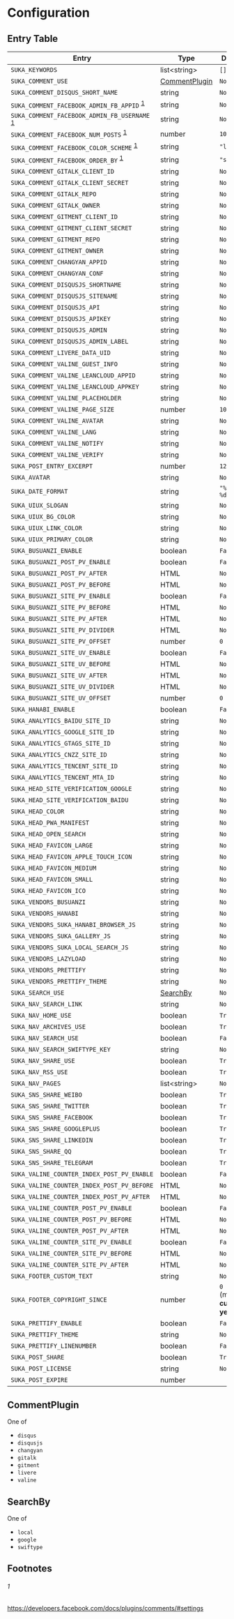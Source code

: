 # Configuration

## Entry Table
| Entry                                                        | Type                            | Default                      | Description |
| ------------------------------------------------------------ | ------------------------------- | ---------------------------- | ----------- |
| `SUKA_KEYWORDS`                                              | list&lt;string&gt;                    | `[]`                         |
| `SUKA_COMMENT_USE`                                           | [CommentPlugin](#commentplugin) | `None`                       |
| `SUKA_COMMENT_DISQUS_SHORT_NAME`                             | string                          | `None`                       |
| `SUKA_COMMENT_FACEBOOK_ADMIN_FB_APPID` <sup>[1](#1)</sup>    | string                          | `None`                       |
| `SUKA_COMMENT_FACEBOOK_ADMIN_FB_USERNAME` <sup>[1](#1)</sup> | string                          | `None`                       |
| `SUKA_COMMENT_FACEBOOK_NUM_POSTS` <sup>[1](#1)</sup>         | number                          | `10`                         |
| `SUKA_COMMENT_FACEBOOK_COLOR_SCHEME` <sup>[1](#1)</sup>      | string                          | `"light"`                    |
| `SUKA_COMMENT_FACEBOOK_ORDER_BY` <sup>[1](#1)</sup>          | string                          | `"social"`                   |
| `SUKA_COMMENT_GITALK_CLIENT_ID`                              | string                          | `None`                       |
| `SUKA_COMMENT_GITALK_CLIENT_SECRET`                          | string                          | `None`                       |
| `SUKA_COMMENT_GITALK_REPO`                                   | string                          | `None`                       |
| `SUKA_COMMENT_GITALK_OWNER`                                  | string                          | `None`                       |
| `SUKA_COMMENT_GITMENT_CLIENT_ID`                             | string                          | `None`                       |
| `SUKA_COMMENT_GITMENT_CLIENT_SECRET`                         | string                          | `None`                       |
| `SUKA_COMMENT_GITMENT_REPO`                                  | string                          | `None`                       |
| `SUKA_COMMENT_GITMENT_OWNER`                                 | string                          | `None`                       |
| `SUKA_COMMENT_CHANGYAN_APPID`                                | string                          | `None`                       |
| `SUKA_COMMENT_CHANGYAN_CONF`                                 | string                          | `None`                       |
| `SUKA_COMMENT_DISQUSJS_SHORTNAME`                            | string                          | `None`                       |
| `SUKA_COMMENT_DISQUSJS_SITENAME`                             | string                          | `None`                       |
| `SUKA_COMMENT_DISQUSJS_API`                                  | string                          | `None`                       |
| `SUKA_COMMENT_DISQUSJS_APIKEY`                               | string                          | `None`                       |
| `SUKA_COMMENT_DISQUSJS_ADMIN`                                | string                          | `None`                       |
| `SUKA_COMMENT_DISQUSJS_ADMIN_LABEL`                          | string                          | `None`                       |
| `SUKA_COMMENT_LIVERE_DATA_UID`                               | string                          | `None`                       |
| `SUKA_COMMENT_VALINE_GUEST_INFO`                             | string                          | `None`                       |
| `SUKA_COMMENT_VALINE_LEANCLOUD_APPID`                        | string                          | `None`                       |
| `SUKA_COMMENT_VALINE_LEANCLOUD_APPKEY`                       | string                          | `None`                       |
| `SUKA_COMMENT_VALINE_PLACEHOLDER`                            | string                          | `None`                       |
| `SUKA_COMMENT_VALINE_PAGE_SIZE`                              | number                          | `10`                         |
| `SUKA_COMMENT_VALINE_AVATAR`                                 | string                          | `None`                       |
| `SUKA_COMMENT_VALINE_LANG`                                   | string                          | `None`                       |
| `SUKA_COMMENT_VALINE_NOTIFY`                                 | string                          | `None`                       |
| `SUKA_COMMENT_VALINE_VERIFY`                                 | string                          | `None`                       |
| `SUKA_POST_ENTRY_EXCERPT`                                    | number                          | `120`                        |
| `SUKA_AVATAR`                                                | string                          | `None`                       |
| `SUKA_DATE_FORMAT`                                           | string                          | `"%Y-%m-%d"`                 |
| `SUKA_UIUX_SLOGAN`                                           | string                          | `None`                       |
| `SUKA_UIUX_BG_COLOR`                                         | string                          | `None`                       |
| `SUKA_UIUX_LINK_COLOR`                                       | string                          | `None`                       |
| `SUKA_UIUX_PRIMARY_COLOR`                                    | string                          | `None`                       |
| `SUKA_BUSUANZI_ENABLE`                                       | boolean                         | `False`                      |
| `SUKA_BUSUANZI_POST_PV_ENABLE`                               | boolean                         | `False`                      |
| `SUKA_BUSUANZI_POST_PV_AFTER`                                | HTML                            | `None`                       |
| `SUKA_BUSUANZI_POST_PV_BEFORE`                               | HTML                            | `None`                       |
| `SUKA_BUSUANZI_SITE_PV_ENABLE`                               | boolean                         | `False`                      |
| `SUKA_BUSUANZI_SITE_PV_BEFORE`                               | HTML                            | `None`                       |
| `SUKA_BUSUANZI_SITE_PV_AFTER`                                | HTML                            | `None`                       |
| `SUKA_BUSUANZI_SITE_PV_DIVIDER`                              | HTML                            | `None`                       |
| `SUKA_BUSUANZI_SITE_PV_OFFSET`                               | number                          | `0`                          |
| `SUKA_BUSUANZI_SITE_UV_ENABLE`                               | boolean                         | `False`                      |
| `SUKA_BUSUANZI_SITE_UV_BEFORE`                               | HTML                            | `None`                       |
| `SUKA_BUSUANZI_SITE_UV_AFTER`                                | HTML                            | `None`                       |
| `SUKA_BUSUANZI_SITE_UV_DIVIDER`                              | HTML                            | `None`                       |
| `SUKA_BUSUANZI_SITE_UV_OFFSET`                               | number                          | `0`                          |
| `SUKA_HANABI_ENABLE`                                         | boolean                         | `False`                      |
| `SUKA_ANALYTICS_BAIDU_SITE_ID`                               | string                          | `None`                       |
| `SUKA_ANALYTICS_GOOGLE_SITE_ID`                              | string                          | `None`                       |
| `SUKA_ANALYTICS_GTAGS_SITE_ID`                               | string                          | `None`                       |
| `SUKA_ANALYTICS_CNZZ_SITE_ID`                                | string                          | `None`                       |
| `SUKA_ANALYTICS_TENCENT_SITE_ID`                             | string                          | `None`                       |
| `SUKA_ANALYTICS_TENCENT_MTA_ID`                              | string                          | `None`                       |
| `SUKA_HEAD_SITE_VERIFICATION_GOOGLE`                         | string                          | `None`                       |
| `SUKA_HEAD_SITE_VERIFICATION_BAIDU`                          | string                          | `None`                       |
| `SUKA_HEAD_COLOR`                                            | string                          | `None`                       |
| `SUKA_HEAD_PWA_MANIFEST`                                     | string                          | `None`                       |
| `SUKA_HEAD_OPEN_SEARCH`                                      | string                          | `None`                       |
| `SUKA_HEAD_FAVICON_LARGE`                                    | string                          | `None`                       |
| `SUKA_HEAD_FAVICON_APPLE_TOUCH_ICON`                         | string                          | `None`                       |
| `SUKA_HEAD_FAVICON_MEDIUM`                                   | string                          | `None`                       |
| `SUKA_HEAD_FAVICON_SMALL`                                    | string                          | `None`                       |
| `SUKA_HEAD_FAVICON_ICO`                                      | string                          | `None`                       |
| `SUKA_VENDORS_BUSUANZI`                                      | string                          | `None`                       |
| `SUKA_VENDORS_HANABI`                                        | string                          | `None`                       |
| `SUKA_VENDORS_SUKA_HANABI_BROWSER_JS`                        | string                          | `None`                       |
| `SUKA_VENDORS_SUKA_GALLERY_JS`                               | string                          | `None`                       |
| `SUKA_VENDORS_SUKA_LOCAL_SEARCH_JS`                          | string                          | `None`                       |
| `SUKA_VENDORS_LAZYLOAD`                                      | string                          | `None`                       |
| `SUKA_VENDORS_PRETTIFY`                                      | string                          | `None`                       |
| `SUKA_VENDORS_PRETTIFY_THEME`                                | string                          | `None`                       |
| `SUKA_SEARCH_USE`                                            | [SearchBy](#searchby)           | `None`                       |
| `SUKA_NAV_SEARCH_LINK`                                       | string                          | `None`                       |
| `SUKA_NAV_HOME_USE`                                          | boolean                         | `True`                       |
| `SUKA_NAV_ARCHIVES_USE`                                      | boolean                         | `True`                       |
| `SUKA_NAV_SEARCH_USE`                                        | boolean                         | `False`                      |
| `SUKA_NAV_SEARCH_SWIFTYPE_KEY`                               | string                          | `None`                       |
| `SUKA_NAV_SHARE_USE`                                         | boolean                         | `True`                       |
| `SUKA_NAV_RSS_USE`                                           | boolean                         | `True`                       |
| `SUKA_NAV_PAGES`                                             | list&lt;string&gt;                    | `None`                       |
| `SUKA_SNS_SHARE_WEIBO`                                       | boolean                         | `True`                       |
| `SUKA_SNS_SHARE_TWITTER`                                     | boolean                         | `True`                       |
| `SUKA_SNS_SHARE_FACEBOOK`                                    | boolean                         | `True`                       |
| `SUKA_SNS_SHARE_GOOGLEPLUS`                                  | boolean                         | `True`                       |
| `SUKA_SNS_SHARE_LINKEDIN`                                    | boolean                         | `True`                       |
| `SUKA_SNS_SHARE_QQ`                                          | boolean                         | `True`                       |
| `SUKA_SNS_SHARE_TELEGRAM`                                    | boolean                         | `True`                       |
| `SUKA_VALINE_COUNTER_INDEX_POST_PV_ENABLE`                   | boolean                         | `False`                      |
| `SUKA_VALINE_COUNTER_INDEX_POST_PV_BEFORE`                   | HTML                            | `None`                       |
| `SUKA_VALINE_COUNTER_INDEX_POST_PV_AFTER`                    | HTML                            | `None`                       |
| `SUKA_VALINE_COUNTER_POST_PV_ENABLE`                         | boolean                         | `False`                      |
| `SUKA_VALINE_COUNTER_POST_PV_BEFORE`                         | HTML                            | `None`                       |
| `SUKA_VALINE_COUNTER_POST_PV_AFTER`                          | HTML                            | `None`                       |
| `SUKA_VALINE_COUNTER_SITE_PV_ENABLE`                         | boolean                         | `False`                      |
| `SUKA_VALINE_COUNTER_SITE_PV_BEFORE`                         | HTML                            | `None`                       |
| `SUKA_VALINE_COUNTER_SITE_PV_AFTER`                          | HTML                            | `None`                       |
| `SUKA_FOOTER_CUSTOM_TEXT`                                    | string                          | `None`                       |
| `SUKA_FOOTER_COPYRIGHT_SINCE`                                | number                          | `0` (means **current year**) |
| `SUKA_PRETTIFY_ENABLE`                                       | boolean                         | `False`                      |
| `SUKA_PRETTIFY_THEME`                                        | string                          | `None`                       |
| `SUKA_PRETTIFY_LINENUMBER`                                   | boolean                         | `False`                      |
| `SUKA_POST_SHARE`                                            | boolean                         | `True`                       |
| `SUKA_POST_LICENSE`                                          | string                          | `None`                       |
| `SUKA_POST_EXPIRE`                                           | number                          |                              | in days     |

<!-- SUKA_QRCODE_POST_SHARE -->

## CommentPlugin
One of
- `disqus`
- `disqusjs`
- `changyan`
- `gitalk`
- `gitment`
- `livere`
- `valine`

## SearchBy
One of
- `local`
- `google`
- `swiftype`

## Footnotes
###### 1
https://developers.facebook.com/docs/plugins/comments/#settings